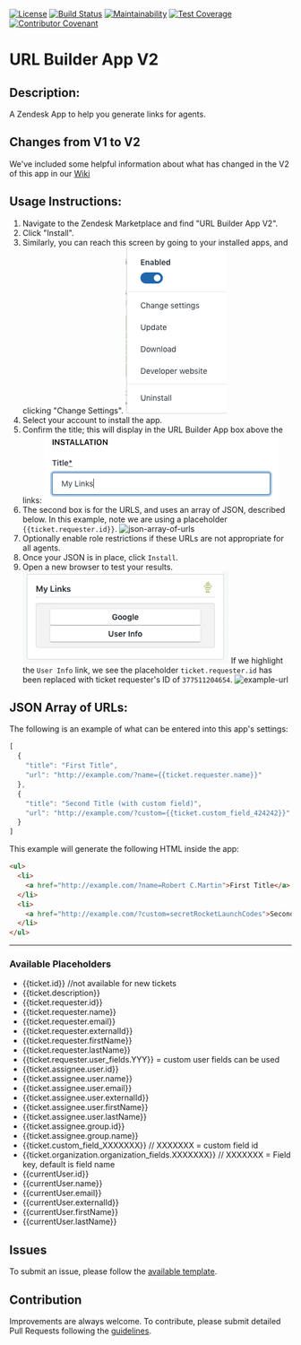 [![License](https://img.shields.io/badge/License-Apache%202.0-blue.svg)](LICENSE)
[![Build Status](https://travis-ci.com/Ibotta/url_builder_app.svg?branch=master)](https://travis-ci.com/Ibotta/url_builder_app)
[![Maintainability](https://api.codeclimate.com/v1/badges/ae9af0fae166c51f8f8a/maintainability)](https://codeclimate.com/repos/5d9242ca2d833400b1000180/maintainability)
[![Test Coverage](https://api.codeclimate.com/v1/badges/ae9af0fae166c51f8f8a/test_coverage)](https://codeclimate.com/repos/5d9242ca2d833400b1000180/test_coverage)
[![Contributor Covenant](https://img.shields.io/badge/Contributor%20Covenant-v1.4%20adopted-ff69b4.svg)](.github/CODE_OF_CONDUCT.md)

# URL Builder App V2

## Description:

A Zendesk App to help you generate links for agents.

## Changes from V1 to V2
We've included some helpful information about what has changed in the V2 of this app in our [Wiki](https://github.com/Ibotta/url_builder_app/wiki/Changes-from-V1-to-V2)

## Usage Instructions:

1. Navigate to the Zendesk Marketplace and find "URL Builder App V2".
2. Click "Install".
3. Similarly, you can reach this screen by going to your installed apps, and clicking "Change Settings".
![change-settings](assets/change-settings.png)
4. Select your account to install the app.
5. Confirm the title; this will display in the URL Builder App box above the links:
![installation-title](assets/installation-title.png)
6. The second box is for the URLS, and uses an array of JSON, described below. In this example, note we are using a placeholder `{{ticket.requester.id}}`.
![json-array-of-urls](json-array-of-urls.png)
7. Optionally enable role restrictions if these URLs are not appropriate for all agents.
8. Once your JSON is in place, click `Install`.
9. Open a new browser to test your results.
![links](assets/links.png)
If we highlight the `User Info` link, we see the placeholder `ticket.requester.id` has been replaced with ticket requester's ID of `377511204654`.
![example-url](example-url.png)

## JSON Array of URLs:

The following is an example of what can be entered into this app's settings:

```javascript
[
  {
    "title": "First Title",
    "url": "http://example.com/?name={{ticket.requester.name}}"
  },
  {
    "title": "Second Title (with custom field)",
    "url": "http://example.com/?custom={{ticket.custom_field_424242}}"
  }
]

```
This example will generate the following HTML inside the app:
```html
<ul>
  <li>
    <a href="http://example.com/?name=Robert C.Martin">First Title</a>
  </li>
  <li>
    <a href="http://example.com/?custom=secretRocketLaunchCodes">Second Title (with custom field)</a>
  </li>
</ul>
```

----
### Available Placeholders
* {{ticket.id}} //not available for new tickets
* {{ticket.description}}
* {{ticket.requester.id}}
* {{ticket.requester.name}}
* {{ticket.requester.email}}
* {{ticket.requester.externalId}}
* {{ticket.requester.firstName}}
* {{ticket.requester.lastName}}
* {{ticket.requester.user_fields.YYY}} = custom user fields can be used
* {{ticket.assignee.user.id}}
* {{ticket.assignee.user.name}}
* {{ticket.assignee.user.email}}
* {{ticket.assignee.user.externalId}}
* {{ticket.assignee.user.firstName}}
* {{ticket.assignee.user.lastName}}
* {{ticket.assignee.group.id}}
* {{ticket.assignee.group.name}}
* {{ticket.custom_field_XXXXXXX}} // XXXXXXX = custom field id
* {{ticket.organization.organization_fields.XXXXXXX}} // XXXXXXX = Field key, default is field name
* {{currentUser.id}}
* {{currentUser.name}}
* {{currentUser.email}}
* {{currentUser.externalId}}
* {{currentUser.firstName}}
* {{currentUser.lastName}}

## Issues
To submit an issue, please follow the [available template](/.github/ISSUE_TEMPLATE.md).

## Contribution

Improvements are always welcome. To contribute, please submit detailed Pull Requests following the [guidelines](/.github/CONTRIBUTING.md).